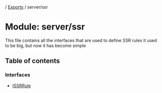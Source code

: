 [](../README.md) / [Exports](../modules.md) / server/ssr

# Module: server/ssr

This file contains all the interfaces that are used to define SSR rules
it used to be big, but now it has become simple

## Table of contents

### Interfaces

- [ISSRRule](../interfaces/server_ssr.issrrule.md)

